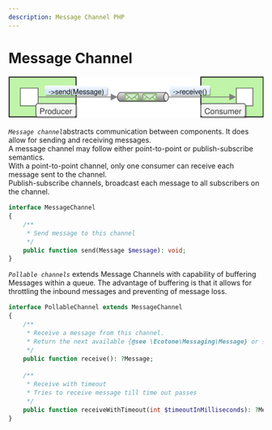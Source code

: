 ```yaml
---
description: Message Channel PHP
---
```


# Message Channel

![](../../.gitbook/assets/message-channel-connection.svg)

_`Message channel`_&#x61;bstracts communication between components. It does allow for sending and receiving messages.\
A message channel may follow either point-to-point or publish-subscribe semantics. \
With a point-to-point channel, only one consumer can receive each message sent to the channel. \
Publish-subscribe channels, broadcast each message to all subscribers on the channel.&#x20;

```php
interface MessageChannel
{
    /**
     * Send message to this channel
     */
    public function send(Message $message): void;
}
```

_`Pollable channels`_ extends Message Channels with capability of buffering Messages within a queue. The advantage of buffering is that it allows for throttling the inbound messages and preventing of message loss.&#x20;

```php
interface PollableChannel extends MessageChannel
{
    /**
     * Receive a message from this channel.
     * Return the next available {@see \Ecotone\Messaging\Message} or {@see null} if interrupted.
     */
    public function receive(): ?Message;

    /**
     * Receive with timeout
     * Tries to receive message till time out passes
     */
    public function receiveWithTimeout(int $timeoutInMilliseconds): ?Message;
}
```

